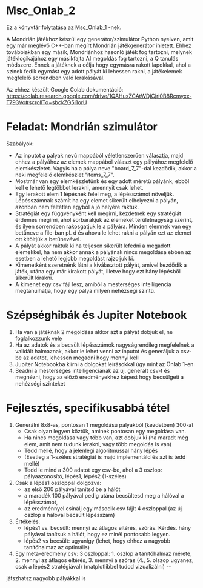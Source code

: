 # Msc_Onlab_2
Ez a könyvtár folytatása az Msc_Onlab_1 -nek. 

A Mondrián játékhoz készül egy generátor/szimulátor Python nyelven, amit egy már meglévő C++-ban megírt Mondrián játékgenerátor ihletett. 
Ehhez továbbiakban egy másik, Mondriánhoz hasonló játék fog tartozni, melynek játéklogikájához egy másikfajta AI megoldás fog tartozni, a Q tanulás módszere. 
Ennek a játéknek a célja hogy egymásra rakott lapokkal, ahol a színek fedik egymást egy adott pályát ki lehessen rakni, a játékelemek megfelelő sorrendben való lerakásával.

Az ehhez készült Google Colab dokumentáció: https://colab.research.google.com/drive/1QAHusZCAtWDjCjri0B8Rcmyxx-T793Vo#scrollTo=sbckZG5I1orU

# Feladat: Mondrián szimulátor

Szabályok:
 - Az inputot a palyak nevű mappából véletlenszerűen választja, majd ehhez a pályához az elemek mappából választ egy pályához megfelelő elemkészletet. Vagyis ha a pálya neve "board_7_7"-dal kezdődik, akkor a neki megfelelő elemkészlet "items_7_7".
 - Mostmár van egy elemkészletünk és egy adott méretű pályánk, ebből kell e lehető legtöbbet lerakni, amennyit csak lehet.
 - Egy lerakott elem 1 lépésnek felel meg, a lépésszámot növeljük. Lépésszámnak számít ha egy elemet sikerült elhelyezni a pályán, azonban nem feltétlen egyből a jó helyére raktuk.
 - Stratégiát egy függvényként kell megírni, kezdetnek egy stratégiát érdemes megírni, ahol sorbarakjuk az elemeket területnagyság szerint, és ilyen sorrendben rakosgatjuk le a pályára. Minden elemnek van egy betűneve a file-ban pl. d és ahova le lehet rakni a pályán ezt az elemet ott kitöltjük a betűnevével.
 - A pályát akkor raktuk ki ha teljesen sikerült lefedni a megadott elemekkel, ha nem akkor annak a pályának nincs megoldása ebben az esetben a lehető legjobb megoldást rajzoljuk ki.
 - Kimenetként szeretnénk látni a kiválasztott pályát, amivel kezdődik a játék, utána egy már kirakott pályát, illetve hogy ezt hány lépésből sikerült kirakni.
 - A kimenet egy csv fájl lesz, amiből a mesterséges intelligencia megtanulhatja, hogy egy pálya milyen nehézségi szintű.
   

# Szépséghibák és Jupiter Notebook

1. Ha van a játéknak 2 megoldása akkor azt a pályát dobjuk el, ne foglalkozzunk vele
2. Ha az adatok és a becsült lépésszámok nagyságrendileg megfelelnek a validált halmaznak, akkor le lehet venni az inputot és generáljuk a csv-be az adatot, lehessen megadni hogy mennyi kell
3. Jupiter Notebookba kiírni a dolgokat leírásokkal úgy mint az Önlab 1-en
4. Beadni a mesterséges intelligenciának az új, generált csv-t és megnézni, hogy az előző eredményekhez képest hogy becsülgeti a nehézségi szinteket

# Fejlesztés, specifikusabbá tétel
1. Generálni 8x8-as, pontosan 1 megoldású pályákból (kezdetben) 300-at
   - Csak olyan legyen köztük, aminek pontosan egy megoldása van.
   - Ha nincs megoldása vagy több van, azt dobjuk ki (ha maradt még elem, amit nem tudunk lerakni, vagy több megoldás is van)
   - Tedd mellé, hogy a jelenlegi algoritmussal hány lépés
   - (Esetleg a 1-széles stratégiát is majd implementáld és azt is tedd mellé)
   - Tedd le mind a 300 adatot egy csv-be, ahol a 3 oszlop: pályaazonosító, lépés1, lépés2 (1-széles)
2. Csak a lépés1 oszloppal dolgozva:
   - az első 200 pályával tanítsd be a hálót
   - a maradék 100 pályával pedig utána becsültesd meg a hálóval a lépésszámot,
   - az eredménnyel csinálj egy második csv fájlt 4 oszloppal (az új oszlop a hálóval becsült lépésszám)
3. Értékelés:
   - lépés1 vs. becsült: mennyi az átlagos eltérés, szórás. Kérdés. hány pályával tanítsuk a hálót, hogy ez minél pontosabb legyen.
   - lépés2 vs becsült: ugyanígy (lehet, hogy ehhez a nagyobb tanítóhalmaz az optimális)
4. Egy meta-eredmény csv: 3 oszloppal: 1. oszlop a tanítóhalmaz mérete, 2. mennyi az átlagos eltérés, 3. mennyi a szórás (4., 5. olszop ugyanez, csak a lépés2  stratégiával) (matplotlibbel tudod vizualizálni)
--

játszhatsz nagyobb pályákkal is
